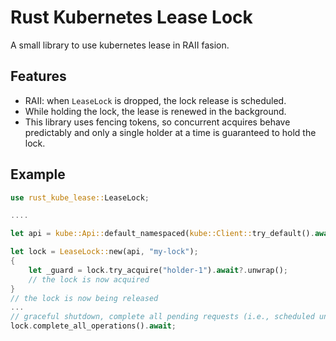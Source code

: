 # Rust Kubernetes Lease Lock

A small library to use kubernetes lease in RAII fasion.

## Features

- RAII: when `LeaseLock` is dropped, the lock release is scheduled.
- While holding the lock, the lease is renewed in the background.
- This library uses fencing tokens, so concurrent acquires behave predictably and only a single holder at a time is guaranteed to hold the lock.

## Example

``` rust
use rust_kube_lease::LeaseLock;

....

let api = kube::Api::default_namespaced(kube::Client::try_default().await.unwrap());

let lock = LeaseLock::new(api, "my-lock");
{
    let _guard = lock.try_acquire("holder-1").await?.unwrap();
    // the lock is now acquired
}
// the lock is now being released
...
// graceful shutdown, complete all pending requests (i.e., scheduled unlocks)
lock.complete_all_operations().await;
```
